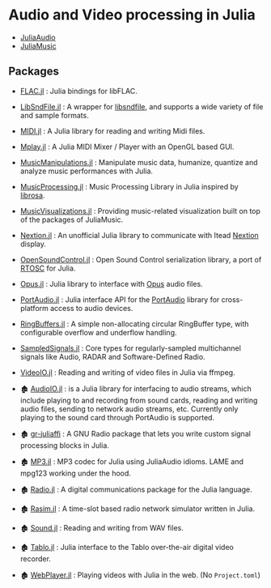 # Audio and Video processing in Julia

- [JuliaAudio](https://github.com/JuliaAudio)
- [JuliaMusic](https://github.com/JuliaMusic)

## Packages

- [FLAC.jl](https://github.com/JuliaIO/FLAC.jl) : Julia bindings for libFLAC.
- [LibSndFile.jl](https://github.com/JuliaAudio/LibSndFile.jl) : A wrapper for [libsndfile](http://www.mega-nerd.com/libsndfile/), and supports a wide variety of file and sample formats.
- [MIDI.jl](https://github.com/JuliaMusic/MIDI.jl) : A Julia library for reading and writing Midi files.
- [Mplay.jl](https://github.com/JuliaMusic/Mplay.jl) : A Julia MIDI Mixer / Player with an OpenGL based GUI.
- [MusicManipulations.jl](https://github.com/JuliaMusic/MusicManipulations.jl) : Manipulate music data, humanize, quantize and analyze music performances with Julia.
- [MusicProcessing.jl](https://github.com/JuliaMusic/MusicProcessing.jl) : Music Processing Library in Julia inspired by [librosa](https://librosa.org/doc/latest/index.html).
- [MusicVisualizations.jl](https://github.com/JuliaMusic/MusicVisualizations.jl) : Providing music-related visualization built on top of the packages of JuliaMusic.
- [Nextion.jl](https://github.com/scls19fr/Nextion.jl) : An unofficial Julia library to communicate with Itead [Nextion](https://nextion.itead.cc/) display.
- [OpenSoundControl.jl](https://github.com/fundamental/OpenSoundControl.jl) : Open Sound Control serialization library, a port of [RTOSC](https://github.com/fundamental/rtosc) for Julia.
- [Opus.jl](https://github.com/staticfloat/Opus.jl) : Julia library to interface with [Opus](https://www.opus-codec.org/) audio files.
- [PortAudio.jl](https://github.com/JuliaAudio/PortAudio.jl) : Julia interface API for the [PortAudio](http://www.portaudio.com/) library for cross-platform access to audio devices.
- [RingBuffers.jl](https://github.com/JuliaAudio/RingBuffers.jl) : A simple non-allocating circular RingBuffer type, with configurable overflow and underflow handling.
- [SampledSignals.jl](https://github.com/JuliaAudio/SampledSignals.jl) : Core types for regularly-sampled multichannel signals like Audio, RADAR and Software-Defined Radio.
- [VideoIO.jl](https://github.com/JuliaIO/VideoIO.jl) : Reading and writing of video files in Julia via ffmpeg.


- 🏚️ [AudioIO.jl](https://github.com/ssfrr/AudioIO.jl) : is a Julia library for interfacing to audio streams, which include playing to and recording from sound cards, reading and writing audio files, sending to network audio streams, etc. Currently only playing to the sound card through PortAudio is supported.
- 🏚️ [gr-juliaffi](https://github.com/JayKickliter/gr-juliaffi) : A GNU Radio package that lets you write custom signal processing blocks in Julia.
- 🏚️ [MP3.jl](https://github.com/JuliaAudio/MP3.jl) : MP3 codec for Julia using JuliaAudio idioms. LAME and mpg123 working under the hood.
- 🏚️ [Radio.jl](https://github.com/JayKickliter/Radio.jl) : A digital communications package for the Julia language.
- 🏚️ [Rasim.jl](https://github.com/maemre/Rasim.jl) : A time-slot based radio network simulator written in Julia.
- 🏚️ [Sound.jl](https://github.com/JuliaLang/Sound.jl) : Reading and writing from WAV files.
- 🏚️ [Tablo.jl](https://github.com/dmbates/Tablo.jl) : Julia interface to the Tablo over-the-air digital video recorder.
- 🏚️ [WebPlayer.jl](https://github.com/SimonDanisch/WebPlayer.jl) : Playing videos with Julia in the web. (No `Project.toml`)
